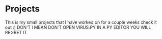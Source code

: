 # Projects
This is my small projects that I have worked on for a couple weeks check it out :)
DON'T I MEAN DON'T OPEN VIRUS.PY IN A PY EDITOR YOU WILL REGRET IT
